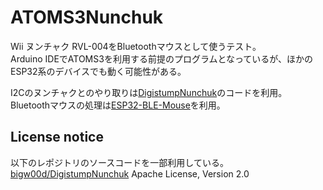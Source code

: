 # ATOMS3Nunchuk

Wii ヌンチャク RVL-004をBluetoothマウスとして使うテスト。  
Arduino IDEでATOMS3を利用する前提のプログラムとなっているが、ほかのESP32系のデバイスでも動く可能性がある。

I2Cのヌンチャクとのやり取りは[DigistumpNunchuk](https://github.com/bigw00d/DigistumpNunchuk)のコードを利用。  
Bluetoothマウスの処理は[ESP32-BLE-Mouse](https://github.com/T-vK/ESP32-BLE-Mouse)を利用。

## License notice

以下のレポジトリのソースコードを一部利用している。  
[bigw00d/DigistumpNunchuk](https://github.com/bigw00d/DigistumpNunchuk) Apache License, Version 2.0